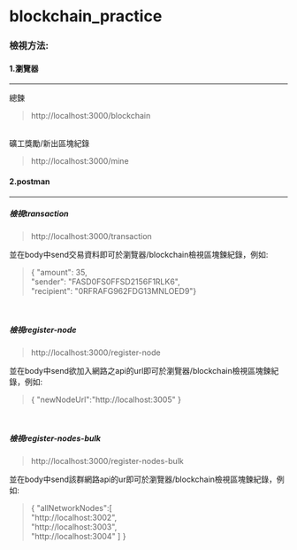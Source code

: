 # blockchain_practice

### 檢視方法:
#### 1.瀏覽器

<hr>

總鍊
> http://localhost:3000/blockchain
<br>
礦工獎勵/新出區塊紀錄

> http://localhost:3000/mine

#### 2.postman

<hr>

##### 檢視transaction
> http://localhost:3000/transaction

並在body中send交易資料即可於瀏覽器/blockchain檢視區塊鍊紀錄，例如:
>  { "amount": 35,
<br>   "sender": "FASD0FS0FFSD2156F1RLK6",
<br>   "recipient": "0RFRAFG962FDG13MNLOED9"}

<br>

##### 檢視register-node

> http://localhost:3000/register-node

並在body中send欲加入網路之api的url即可於瀏覽器/blockchain檢視區塊鍊紀錄，例如:
>   {
	"newNodeUrl":"http://localhost:3005"
}

<br>

##### 檢視register-nodes-bulk
> http://localhost:3000/register-nodes-bulk

並在body中send該群網路api的ur即可於瀏覽器/blockchain檢視區塊鍊紀錄，例如:
>  {
	"allNetworkNodes":[
<br>		"http://localhost:3002",
<br>		"http://localhost:3003",
<br>    	"http://localhost:3004"
		]
}

<br>
